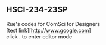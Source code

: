 ## HSCI-234-23SP
Rue's codes for
ComSci for Designers <br />
[test link][http://www.google.com] <br />
click . to enter editor mode
